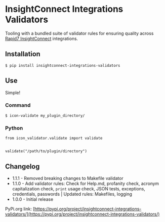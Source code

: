 
# InsightConnect Integrations Validators

Tooling with a bundled suite of validator rules for
ensuring quality across
[Rapid7 InsightConnect](https://www.rapid7.com/products/insightconnect/) integrations.

## Installation

```
$ pip install insightconnect-integrations-validators
```

## Use

Simple!

### Command

```
$ icon-validate my_plugin_directory/
```

### Python

```
from icon_validator.validate import validate


validate("/path/to/plugin/directory")
```

## Changelog
* 1.1.1 - Removed breaking changes to Makefile validator
* 1.1.0 - Add validator rules: Check for Help.md, profanity check, acronym capitalization check, 
`print` usage check, JSON tests, exceptions, credentials, passwords | Updated rules: Makefiles, logging
* 1.0.0 - Initial release

PyPi.org link: [https://pypi.org/project/insightconnect-integrations-validators/](https://pypi.org/project/insightconnect-integrations-validators/)
